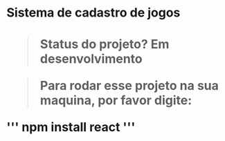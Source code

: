 <h1>Sistema de cadastro de jogos <h1>

> Status do projeto? Em desenvolvimento

> Para rodar esse projeto na sua maquina, por favor digite:

'''
npm install react
'''
